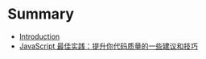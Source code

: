# Summary

* [Introduction](README.md)
* [JavaScript 最佳实践：提升你代码质量的一些建议和技巧](javascript-最佳实践：提升你代码质量的一些建议和技巧.md)

